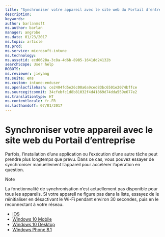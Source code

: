 ```yaml
---
title: "Synchroniser votre appareil avec le site web du Portail d’entreprise | Microsoft Docs"
description: 
keywords: 
author: barlanmsft
ms.author: barlan
manager: angrobe
ms.date: 01/23/2017
ms.topic: article
ms.prod: 
ms.service: microsoft-intune
ms.technology: 
ms.assetid: ecd0628a-3c8a-4d6b-8985-1641dd24132b
searchScope: User help
ROBOTS: 
ms.reviewer: jieyang
ms.suite: ems
ms.custom: intune-enduser
ms.openlocfilehash: ce2404fd5e26c00a6a9ced83bc6501e2074bffce
ms.sourcegitcommit: 34cfebfc1d8b81032f4d41869d74dda559e677e2
ms.translationtype: HT
ms.contentlocale: fr-FR
ms.lasthandoff: 07/01/2017
---
```

# <a name="sync-your-device-with-the-company-portal-website"></a>Synchroniser votre appareil avec le site web du Portail d’entreprise

Parfois, l’installation d’une application ou l’exécution d’une autre tâche peut prendre plus longtemps que prévu. Dans ce cas, vous pouvez essayer de synchroniser manuellement l’appareil pour accélérer l’opération en question.

> [!Note]
> La fonctionnalité de synchronisation n’est actuellement pas disponible pour tous les appareils. Si votre appareil ne figure pas dans la liste, essayez de le réinitialiser en désactivant le Wi-Fi pendant environ 30 secondes, puis en le reconnectant à votre réseau.

* [iOS](sync-your-device-manually-ios.md)
* [Windows 10 Mobile](sync-your-device-manually-windows.md#windows-10-mobile)
* [Windows 10 Desktop](sync-your-device-manually-windows.md#windows-10-desktop)
* [Windows Phone 8.1](sync-your-device-manually-windows.md#windows-phone-81)

